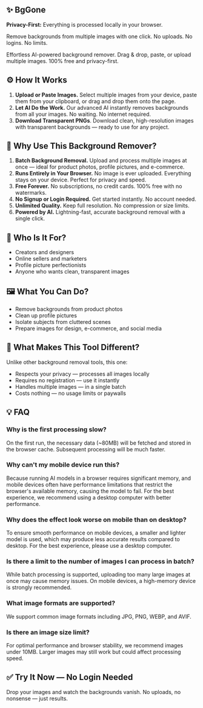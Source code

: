 ## ✨ BgGone

**Privacy-First:** Everything is processed locally in your browser.

Remove backgrounds from multiple images with one click. No uploads. No logins. No limits.

Effortless AI-powered background remover. Drag & drop, paste, or upload multiple images. 100% free and privacy-first.

## ⚙️ How It Works
1. **Upload or Paste Images.** 
Select multiple images from your device, paste them from your clipboard, or drag and drop them onto the page.
1. **Let AI Do the Work.**
Our advanced AI instantly removes backgrounds from all your images. No waiting. No internet required.
1. **Download Transparent PNGs**.
Download clean, high-resolution images with transparent backgrounds — ready to use for any project.

## 🚀 Why Use This Background Remover?
1. **Batch Background Removal.**
Upload and process multiple images at once — ideal for product photos, profile pictures, and e-commerce.
1. **Runs Entirely in Your Browser.**
No image is ever uploaded. Everything stays on your device. Perfect for privacy and speed.
1. **Free Forever.**
No subscriptions, no credit cards. 100% free with no watermarks.
1. **No Signup or Login Required.**
Get started instantly. No account needed.
1. **Unlimited Quality.**
Keep full resolution. No compression or size limits.
1. **Powered by AI.**
Lightning-fast, accurate background removal with a single click.

## 🧩 Who Is It For?
- Creators and designers
- Online sellers and marketers
- Profile picture perfectionists
- Anyone who wants clean, transparent images

## 🖼️ What You Can Do?
- Remove backgrounds from product photos
- Clean up profile pictures
- Isolate subjects from cluttered scenes
- Prepare images for design, e-commerce, and social media

## 💬 What Makes This Tool Different?
Unlike other background removal tools, this one:

- Respects your privacy — processes all images locally
- Requires no registration — use it instantly
- Handles multiple images — in a single batch
- Costs nothing — no usage limits or paywalls

## 💡 FAQ
### Why is the first processing slow?
On the first run, the necessary data (~80MB) will be fetched and stored in the browser cache. Subsequent processing will be much faster.

### Why can't my mobile device run this?
Because running AI models in a browser requires significant memory, and mobile devices often have performance limitations that restrict the browser's available memory, causing the model to fail. For the best experience, we recommend using a desktop computer with better performance.

### Why does the effect look worse on mobile than on desktop?
To ensure smooth performance on mobile devices, a smaller and lighter model is used, which may produce less accurate results compared to desktop.
For the best experience, please use a desktop computer.

### Is there a limit to the number of images I can process in batch?
While batch processing is supported, uploading too many large images at once may cause memory issues. On mobile devices, a high-memory device is strongly recommended.

### What image formats are supported?
We support common image formats including JPG, PNG, WEBP, and AVIF.

### Is there an image size limit?
For optimal performance and browser stability, we recommend images under 10MB. Larger images may still work but could affect processing speed.

## ✅ Try It Now — No Login Needed
Drop your images and watch the backgrounds vanish.
No uploads, no nonsense — just results.